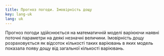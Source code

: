 ```yaml
---
title: Прогноз погоди. Імовірність дощу
key: lang-uk
lang: uk
---
```


Прогноз погоди здійснюється на математичній моделі варіюючи наявні поточні параметри на деякі незначні величини. Імовірність дощу розраховується як відсоток кількості таких варіювань в яких модель показала появу дощу від загальної кількості варіювань.
